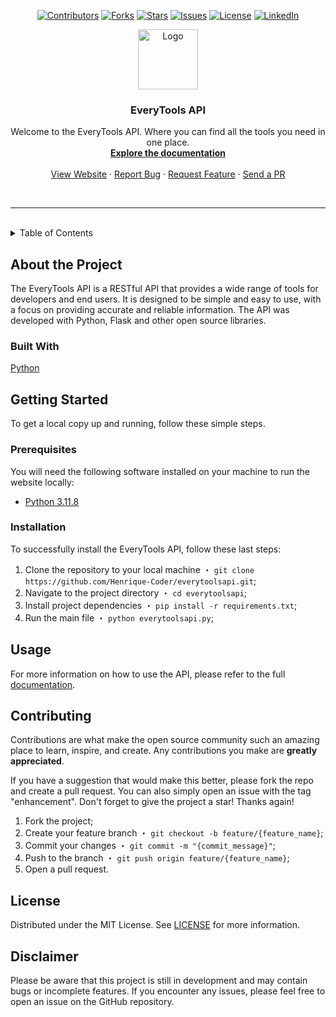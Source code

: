<p align="center">
    <a href="https://github.com/Henrique-Coder/everytoolsapi/contributors"><img alt="Contributors" src="https://img.shields.io/github/contributors/Henrique-Coder/everytoolsapi.svg?style=for-the-badge&logo=github"/></a>
    <a href="https://github.com/Henrique-Coder/everytoolsapi/forks"><img alt="Forks" src="https://img.shields.io/github/forks/Henrique-Coder/everytoolsapi.svg?style=for-the-badge&logo=github"/></a>
    <a href="https://github.com/Henrique-Coder/everytoolsapi/stargazers"><img alt="Stars" src="https://img.shields.io/github/stars/Henrique-Coder/everytoolsapi.svg?style=for-the-badge&logo=github"/></a>
    <a href="https://github.com/Henrique-Coder/everytoolsapi/issues"><img alt="Issues" src="https://img.shields.io/github/issues/Henrique-Coder/everytoolsapi.svg?&style=for-the-badge&logo=github"/></a>
    <a href="https://github.com/Henrique-Coder/everytoolsapi/blob/main/LICENSE"><img alt="License" src="https://img.shields.io/github/license/Henrique-Coder/everytoolsapi.svg?style=for-the-badge&logo=github"/></a>
    <a href="https://www.linkedin.com/in/henrique-coder"><img alt="LinkedIn" src="https://img.shields.io/badge/-LinkedIn-black.svg?style=for-the-badge&logo=linkedin&colorB=555"/></a>
</p>

<div align="center">
  <a href="https://github.com/Henrique-Coder/everytoolsapi">
    <img src="images/logo/96x96.png" alt="Logo" width="96" height="96">
  </a>

  <h3 align="center">EveryTools API</h3>

  <p align="center">
    Welcome to the EveryTools API. Where you can find all the tools you need in one place.
    <br />
    <a href="https://everytoolsapi.mindwired.com.br/docs"><strong>Explore the documentation</strong></a>
    <br />
    <br />
    <a href="https://everytoolsapi.mindwired.com.br">View Website</a>
    ·
    <a href="https://github.com/Henrique-Coder/everytoolsapi/issues">Report Bug</a>
    ·
    <a href="https://github.com/Henrique-Coder/everytoolsapi/issues">Request Feature</a>
    ·
    <a href="https://github.com/Henrique-Coder/everytoolsapi/pulls">Send a PR</a>
  </p>
</div>

<br>

---

<br>

<!-- TABLE OF CONTENTS -->
<details>
  <summary>Table of Contents</summary>
  <ol>
    <li>
      <a href="#about-the-project">About the Project</a>
      <ul>
        <li><a href="#built-with">Built With</a></li>
      </ul>
    </li>
    <li>
      <a href="#getting-started">Getting Started</a>
      <ul>
        <li><a href="#prerequisites">Prerequisites</a></li>
        <li><a href="#installation">Installation</a></li>
      </ul>
    </li>
    <li><a href="#usage">Usage</a></li>
    <li><a href="#contributing">Contributing</a></li>
    <li><a href="#license">License</a></li>
    <li><a href="#disclaimer">Disclaimer</a></li>
  </ol>
</details>

<!-- ABOUT THE PROJECT -->
## About the Project

The EveryTools API is a RESTful API that provides a wide range of tools for developers and end users. It is designed to be simple and easy to use, with a focus on providing accurate and reliable information. The API was developed with Python, Flask and other open source libraries.

### Built With

[Python](https://www.python.org)

<!-- GETTING STARTED -->
## Getting Started

To get a local copy up and running, follow these simple steps.

<!-- PREREQUISITES -->
### Prerequisites

You will need the following software installed on your machine to run the website locally:

- [Python 3.11.8](https://www.python.org/downloads/release/python-3118)

<!-- INSTALLATION -->
### Installation

To successfully install the EveryTools API, follow these last steps:

1. Clone the repository to your local machine ・ `git clone https://github.com/Henrique-Coder/everytoolsapi.git`;
2. Navigate to the project directory ・ `cd everytoolsapi`;
3. Install project dependencies ・ `pip install -r requirements.txt`;
4. Run the main file ・ `python everytoolsapi.py`;

<!-- USAGE -->
## Usage

For more information on how to use the API, please refer to the full [documentation](https://everytoolsapi.mindwired.com.br/docs).

<!-- CONTRIBUTING -->
## Contributing

Contributions are what make the open source community such an amazing place to learn, inspire, and create. Any contributions you make are **greatly appreciated**.

If you have a suggestion that would make this better, please fork the repo and create a pull request. You can also simply open an issue with the tag "enhancement".
Don't forget to give the project a star! Thanks again!

1. Fork the project;
2. Create your feature branch ・ `git checkout -b feature/{feature_name}`;
3. Commit your changes ・ `git commit -m "{commit_message}"`;
4. Push to the branch ・ `git push origin feature/{feature_name}`;
5. Open a pull request.

<!-- LICENSE -->
## License

Distributed under the MIT License. See [LICENSE](https://github.com/Henrique-Coder/everytoolsapi/blob/main/LICENSE) for more information.

## Disclaimer

Please be aware that this project is still in development and may contain bugs or incomplete features. If you encounter any issues, please feel free to open an issue on the GitHub repository.
